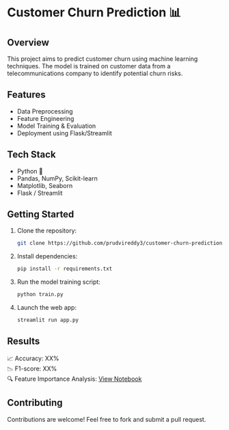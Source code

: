 # Customer Churn Prediction 📊

## Overview
This project aims to predict customer churn using machine learning techniques. The model is trained on customer data from a telecommunications company to identify potential churn risks.

## Features
- Data Preprocessing
- Feature Engineering
- Model Training & Evaluation
- Deployment using Flask/Streamlit

## Tech Stack
- Python 🐍
- Pandas, NumPy, Scikit-learn
- Matplotlib, Seaborn
- Flask / Streamlit

## Getting Started
1. Clone the repository:
   ```bash
   git clone https://github.com/prudvireddy3/customer-churn-prediction-2.git
   ```
2. Install dependencies:
   ```bash
   pip install -r requirements.txt
   ```
3. Run the model training script:
   ```bash
   python train.py
   ```
4. Launch the web app:
   ```bash
   streamlit run app.py
   ```

## Results
📈 Accuracy: XX%  
📉 F1-score: XX%  
🔍 Feature Importance Analysis: [View Notebook](notebooks/feature_importance.ipynb)

## Contributing
Contributions are welcome! Feel free to fork and submit a pull request.
